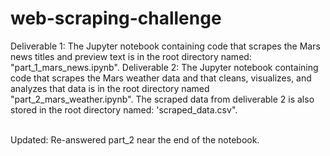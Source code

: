 # web-scraping-challenge
Deliverable 1: The Jupyter notebook containing code that scrapes the Mars news titles and preview text is in the root directory named: "part_1_mars_news.ipynb".
Deliverable 2: The Jupyter notebook containing code that scrapes the Mars weather data and that cleans, visualizes, and analyzes that data is in the root directory named "part_2_mars_weather.ipynb". The scraped data from deliverable 2 is also stored in the root directory named: 'scraped_data.csv".

<br>
Updated:
Re-answered part_2 near the end of the notebook.